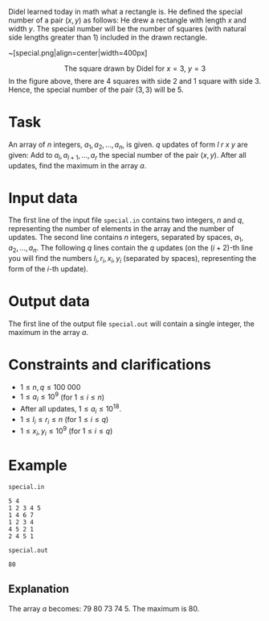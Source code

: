 
Didel learned today in math what a rectangle is. He defined the special number of a pair $(x, y)$ as follows: He drew a rectangle with length $x$ and width $y$. The special number will be the number of squares (with natural side lengths greater than $1$) included in the drawn rectangle.

~[special.png|align=center|width=400px]

$$
\text{The square drawn by Didel for} \ x = 3, \ y = 3
$$
In the figure above, there are $4$ squares with side $2$ and $1$ square with side $3$. Hence, the special number of the pair $(3, 3)$ will be $5$.

# Task

An array of $n$ integers, $a_1, a_2, \dots, a_n$, is given. $q$ updates of form $l \ r \ x \ y$ are given: Add to $a_l, a_{l + 1}, \dots, a_r$ the special number of the pair $(x, y)$. After all updates, find the maximum in the array $a$.

# Input data

The first line of the input file `special.in` contains two integers, $n$ and $q$, representing the number of elements in the array and the number of updates. The second line contains $n$ integers, separated by spaces, $a_1, a_2, \dots, a_n$. The following $q$ lines contain the $q$ updates (on the $(i + 2)$-th line you will find the numbers $l_i, r_i, x_i, y_i$ (separated by spaces), representing the form of the $i$-th update).

# Output data

The first line of the output file `special.out` will contain a single integer, the maximum in the array $a$.

# Constraints and clarifications

* $1 \leq n, q \leq 100 \ 000$
* $1 \leq a_i \leq 10 ^ 9$ (for $1 \leq i \leq n$)
* After all updates, $1 \leq a_i \leq 10 ^ {18}$.
* $1 \leq l_i \leq r_i \leq n$ (for $1 \leq i \leq q$)
* $1 \leq x_i, y_i \leq 10 ^ 9$ (for $1 \leq i \leq q$)

# Example

`special.in`
```
5 4
1 2 3 4 5
1 4 6 7
1 2 3 4
4 5 2 1
2 4 5 1
```

`special.out`
```
80
```

## Explanation

The array $a$ becomes: $79 \ 80 \ 73 \ 74 \ 5$. The maximum is $80$.
